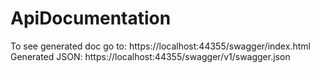 # ApiDocumentation

To see generated doc go to: https://localhost:44355/swagger/index.html
Generated JSON: https://localhost:44355/swagger/v1/swagger.json
